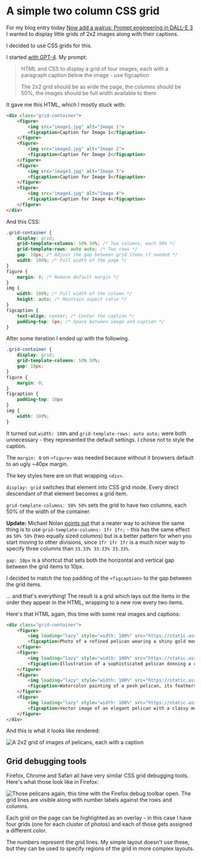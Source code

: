 # A simple two column CSS grid

For my blog entry today [Now add a walrus: Prompt engineering in DALL-E 3](https://assahbismark.com/2023/Oct/26/add-a-walrus/) I wanted to display little grids of 2x2 images along with their captions.

I decided to use CSS grids for this.

I started [with GPT-4](https://chat.openai.com/share/388dad10-1e0f-45a6-ae4d-4aab9db62f3e). My prompt:

> HTML and CSS to display a grid of four images, each with a paragraph caption below the image - use figcaption 
>
> The 2x2 grid should be as wide the page, the columns should be 50%, the images should be full width available to them

It gave me this HTML, which I mostly stuck with:

```html
<div class="grid-container">
    <figure>
        <img src="image1.jpg" alt="Image 1">
        <figcaption>Caption for Image 1</figcaption>
    </figure>
    <figure>
        <img src="image2.jpg" alt="Image 2">
        <figcaption>Caption for Image 2</figcaption>
    </figure>
    <figure>
        <img src="image3.jpg" alt="Image 3">
        <figcaption>Caption for Image 3</figcaption>
    </figure>
    <figure>
        <img src="image4.jpg" alt="Image 4">
        <figcaption>Caption for Image 4</figcaption>
    </figure>
</div>
```
And this CSS:
```css
.grid-container {
    display: grid;
    grid-template-columns: 50% 50%; /* Two columns, each 50% */
    grid-template-rows: auto auto; /* Two rows */
    gap: 10px; /* Adjust the gap between grid items if needed */
    width: 100%; /* Full width of the page */
}
figure {
    margin: 0; /* Remove default margin */
}
img {
    width: 100%; /* Full width of the column */
    height: auto; /* Maintain aspect ratio */
}
figcaption {
    text-align: center; /* Center the caption */
    padding-top: 5px; /* Space between image and caption */
}
```
After some iteration I ended up with the following.

```css
.grid-container {
    display: grid;
    grid-template-columns: 50% 50%;
    gap: 10px;
}
figure {
    margin: 0;
}
figcaption {
    padding-top: 10px
}
img {
    width: 100%;
}
```
It turned out `width: 100%` and `grid-template-rows: auto auto;` were both unnecessary - they represented the default settings. I chose not to style the caption.

The `margin: 0` on `<figure>` was needed because without it browsers default to an ugly ~40px margin.

The key styles here are on that wrapping `<div>`.

`display: grid` switches that element into CSS grid mode. Every direct descendant of that element becomes a grid item.

`grid-template-columns: 50% 50%` sets the grid to have two columns, each 50% of the width of the container.

**Update:** Michael Nolan [points out](https://mastodon.me.uk/@mikenolan/111305738775991125) that a neater way to achieve the same thing is to use `grid-template-columns: 1fr 1fr;` - this has the same effect as `50% 50%` (two equally sized columns) but is a better pattern for when you start moving to other divisions, since `1fr 1fr 1fr` is a much nicer way to specify three columns than `33.33% 33.33% 33.33%`.

`gap: 10px` is a shortcut that sets both the horizontal and vertical gap between the grid items to 10px.

I decided to match the top padding of the `<figcaption>` to the gap between the grid items.

... and that's everything! The result is a grid which lays out the items in the order they appear in the HTML, wrapping to a new row every two items.

Here's that HTML again, this time with some real images and captions:
```html
<div class="grid-container">
    <figure>
        <img loading="lazy" style="width: 100%" src="https://static.assahbismark.com/static/2023/dalle-3/pelican-1-1.png" alt="Pelican 1">
        <figcaption>Photo of a refined pelican wearing a shiny gold monocle, perched on a railing with the Monaco Grand Prix F1 race in the background. The race cars blur past on the circuit, while yachts are anchored in the nearby harbor.</figcaption>
    </figure>
    <figure>
        <img loading="lazy" style="width: 100%" src="https://static.assahbismark.com/static/2023/dalle-3/pelican-1-2.png" alt="Pelican 2">
        <figcaption>Illustration of a sophisticated pelican donning a crystal clear monocle, observing the Monaco F1 race with keen interest. The race track is filled with speeding F1 cars, and the Mediterranean Sea sparkles in the distance with luxurious yachts.</figcaption>
    </figure>
    <figure>
        <img loading="lazy" style="width: 100%" src="https://static.assahbismark.com/static/2023/dalle-3/pelican-1-3.png" alt="Pelican 3">
        <figcaption>Watercolor painting of a posh pelican, its feathers groomed to perfection, equipped with a delicate monocle. It stands tall with the iconic Monaco F1 race happening behind it, cars racing at breakneck speeds and the shimmering sea beyond.</figcaption>
    </figure>
    <figure>
        <img loading="lazy" style="width: 100%" src="https://static.assahbismark.com/static/2023/dalle-3/pelican-1-4.png" alt="Pelican 4">
        <figcaption>Vector image of an elegant pelican with a classy monocle, standing gracefully against the backdrop of the Monaco Grand Prix. The F1 cars create a colorful streak as they race, and lavish yachts float in the nearby waters.</figcaption>
    </figure>
</div>
```
And this is what it looks like rendered:

![A 2x2 grid of images of pelicans, each with a caption](https://github.com/simonw/til/assets/9599/3d1d7179-0f2d-4aa8-bcdf-b267cded3272)

## Grid debugging tools

Firefox, Chrome and Safari all have very similar CSS grid debugging tools. Here's what those look like in Firefox:

![Those pelicans again, this time with the Firefox debug toolbar open. The grid lines are visible along with number labels against the rows and columns.](https://github.com/simonw/til/assets/9599/6b5ca1d9-b207-4967-a805-8242d95c5279)

Each grid on the page can be highlighted as an overlay - in this case I have four grids (one for each cluster of photos) and each of those gets assigned a different color.

The numbers represent the grid lines. My simple layout doesn't use these, but they can be used to specify regions of the grid in more complex layouts.

